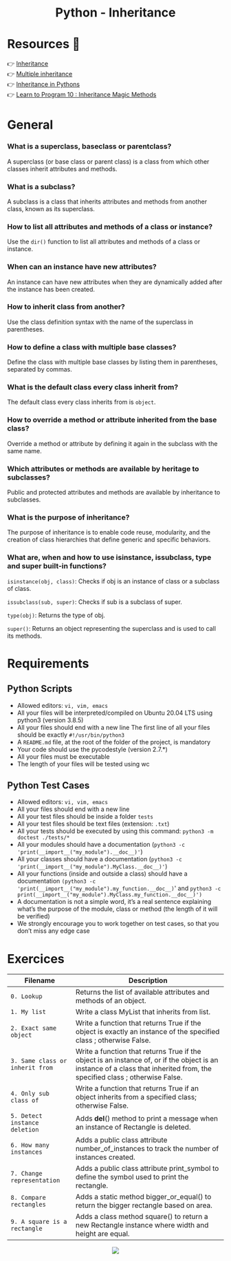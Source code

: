 <div align= "center">
  <h1>Python - Inheritance</h1>
</div>

# Resources 👀

 👉 [Inheritance](https://docs.python.org/3/tutorial/classes.html#inheritance)  
 👉 [Multiple inheritance](https://docs.python.org/3/tutorial/classes.html#multiple-inheritance)  
 👉 [Inheritance in Pythons](https://www.packtpub.com/en-us/learning/how-to-tutorials/inheritance-python/)  
 👉 [Learn to Program 10 : Inheritance Magic Methods ](https://www.youtube.com/watch?v=d8kCdLCi6Lk)

# General

### What is a superclass, baseclass or parentclass?

A superclass (or base class or parent class) is a class from which other classes inherit attributes and methods.

### What is a subclass?

A subclass is a class that inherits attributes and methods from another class, known as its superclass.

### How to list all attributes and methods of a class or instance?

Use the `dir()` function to list all attributes and methods of a class or instance.

### When can an instance have new attributes?

An instance can have new attributes when they are dynamically added after the instance has been created.

### How to inherit class from another?

Use the class definition syntax with the name of the superclass in parentheses.

### How to define a class with multiple base classes?

Define the class with multiple base classes by listing them in parentheses, separated by commas.

### What is the default class every class inherit from?

The default class every class inherits from is `object`.

### How to override a method or attribute inherited from the base class?

Override a method or attribute by defining it again in the subclass with the same name.

### Which attributes or methods are available by heritage to subclasses?

Public and protected attributes and methods are available by inheritance to subclasses.

### What is the purpose of inheritance?

The purpose of inheritance is to enable code reuse, modularity, and the creation of class hierarchies that define generic and specific behaviors.

### What are, when and how to use isinstance, issubclass, type and super built-in functions?

`isinstance(obj, class)`: Checks if obj is an instance of class or a subclass of class.

`issubclass(sub, super)`: Checks if sub is a subclass of super.

`type(obj)`: Returns the type of obj.

`super()`: Returns an object representing the superclass and is used to call its methods.

# Requirements

## Python Scripts

- Allowed editors: `vi, vim, emacs`
- All your files will be interpreted/compiled on Ubuntu 20.04 LTS using python3 (version 3.8.5)
- All your files should end with a new line
The first line of all your files should be exactly `#!/usr/bin/python3`
- A `README.md` file, at the root of the folder of the project, is mandatory
- Your code should use the pycodestyle (version 2.7.*)
- All your files must be executable
- The length of your files will be tested using wc

## Python Test Cases
- Allowed editors: `vi, vim, emacs`
- All your files should end with a new line
- All your test files should be inside a folder `tests`
- All your test files should be text files (extension: `.txt`)
- All your tests should be executed by using this command: `python3 -m doctest ./tests/*`
- All your modules should have a documentation (`python3 -c 'print(__import__("my_module").__doc__)'`)
- All your classes should have a documentation (`python3 -c 'print(__import__("my_module").MyClass.__doc__)'`)
- All your functions (inside and outside a class) should have a documentation `(python3 -c 'print(__import__("my_module").my_function.__doc__)`' and `python3 -c print(__import__("my_module").MyClass.my_function.__doc__)')`
- A documentation is not a simple word, it’s a real sentence explaining what’s the purpose of the module, class or method (the length of it will be verified)
- We strongly encourage you to work together on test cases, so that you don’t miss any edge case

# Exercices

| Filename | Description |
| -------- | ----------- |
| `0. Lookup` | Returns the list of available attributes and methods of an object. |
| `1. My list` | Write a class MyList that inherits from list. |
| `2. Exact same object` | Write a function that returns True if the object is exactly an instance of the specified class ; otherwise False.|
| `3. Same class or inherit from` | Write a function that returns True if the object is an instance of, or if the object is an instance of a class that inherited from, the specified class ; otherwise False.|
| `4. Only sub class of` | Write a function that returns True if an object inherits from a specified class; otherwise False.|
| `5. Detect instance deletion` | Adds __del__() method to print a message when an instance of Rectangle is deleted.|
| `6. How many instances` | Adds a public class attribute number_of_instances to track the number of instances created.|
| `7. Change representation` | Adds a public class attribute print_symbol to define the symbol used to print the rectangle.|
| `8. Compare rectangles` | Adds a static method bigger_or_equal() to return the bigger rectangle based on area.|
| `9. A square is a rectangle` | Adds a class method square() to return a new Rectangle instance where width and height are equal.|

<p align="center">
  <img src="https://i.imgur.com/J1oVLId.jpeg" name="logo Holberton"/>
</p>
